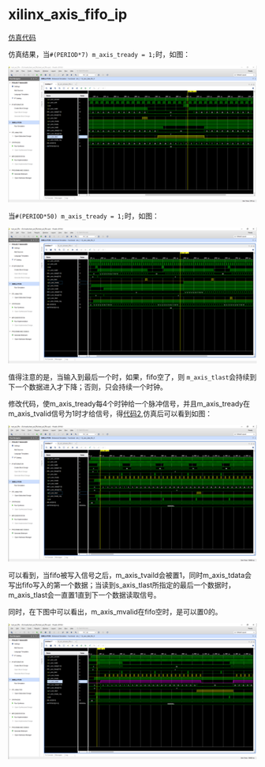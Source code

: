 # xilinx_axis_fifo_ip

[仿真代码](tb_axi_stream_fifo.v)

仿真结果，当`#(PERIOD*7) m_axis_tready = 1;`时，如图：

![1](./1.png)

当`#(PERIOD*50) m_axis_tready = 1;`时，如图：

![2](./2.png)

值得注意的是，当输入到最后一个时，如果，fifo空了，则 `m_axis_tlast`会持续到下一个数据进入才下降；否则，只会持续一个时钟。


修改代码，使m_axis_tready每4个时钟给一个脉冲信号，并且m_axis_tready在m_axis_tvalid信号为1时才给信号，得[代码2](tb_axi_stream_fifo_2.v),仿真后可以看到如图：

![3](./3.png)

可以看到，当fifo被写入信号之后，m_axis_tvaild会被置1，同时m_axis_tdata会写出fifo写入的第一个数据；当读到s_axis_tlast所指定的最后一个数据时，m_axis_tlast会一直置1直到下一个数据读取信号。

同时，在下图中可以看出，m_axis_mvalid在fifo空时，是可以置0的。

![4](./4.png)
